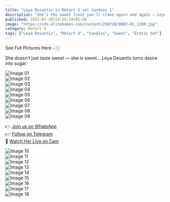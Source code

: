 ```yaml
---
title: "Leya Desantis in Metart X set Candies 1"
description: "She’s the sweet treat you’ll crave again and again — Leya is pure indulgence."
published: 2025-07-30T23:59:59+01:00
image: "https://cdn.elitebabes.com/content/250728/0002-01_1200.jpg"
category: Metart X
tags: ["Leya Desantis", "Metart X", "Candies", "Sweet", "Erotic Set"]
---
```


See Full Pictures Here 👉🏼

She doesn’t just taste sweet — she *is* sweet… Leya Desantis turns desire into sugar.

![Image 01](https://cdn.elitebabes.com/content/250728/0002-01_1200.jpg)  
![Image 02](https://cdn.elitebabes.com/content/250728/0002-02_1200.jpg)  
![Image 03](https://cdn.elitebabes.com/content/250728/0002-03_1200.jpg)  
![Image 04](https://cdn.elitebabes.com/content/250728/0002-04_1200.jpg)  
![Image 05](https://cdn.elitebabes.com/content/250728/0002-05_1200.jpg)  
![Image 06](https://cdn.elitebabes.com/content/250728/0002-06_1200.jpg)  
![Image 07](https://cdn.elitebabes.com/content/250728/0002-07_1200.jpg)  
![Image 08](https://cdn.elitebabes.com/content/250728/0002-08_1200.jpg)  
![Image 09](https://cdn.elitebabes.com/content/250728/0002-09_1200.jpg)  

👉 [Join us on WhatsApp](https://whatsapp.com/channel/0029VaMsUAp7tkjI8KcaRn10)  
👉 [Follow on Telegram](https://t.me/Xibabes)  
🔞 [Watch Her Live on Cam](https://redirecting-kappa.vercel.app/)

![Image 10](https://cdn.elitebabes.com/content/250728/0002-10_1200.jpg)  
![Image 11](https://cdn.elitebabes.com/content/250728/0002-11_1200.jpg)  
![Image 12](https://cdn.elitebabes.com/content/250728/0002-12_1200.jpg)  
![Image 13](https://cdn.elitebabes.com/content/250728/0002-13_1200.jpg)  
![Image 14](https://cdn.elitebabes.com/content/250728/0002-14_1200.jpg)  
![Image 15](https://cdn.elitebabes.com/content/250728/0002-15_1200.jpg)  
![Image 16](https://cdn.elitebabes.com/content/250728/0002-16_1200.jpg)  
![Image 17](https://cdn.elitebabes.com/content/250728/0002-17_1200.jpg)  
![Image 18](https://cdn.elitebabes.com/content/250728/0002-18_1200.jpg)